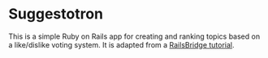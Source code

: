 
# Suggestotron
This is a simple Ruby on Rails app for creating and ranking topics based on a like/dislike voting system. 
It is adapted from a [RailsBridge tutorial](http://docs.railsbridge.org/intro-to-rails/). 

